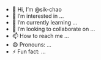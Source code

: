 - 👋 Hi, I’m @sik-chao
- 👀 I’m interested in ...
- 🌱 I’m currently learning ...
- 💞️ I’m looking to collaborate on ...
- 📫 How to reach me ...
- 😄 Pronouns: ...
- ⚡ Fun fact: ...

<!---
sik-chao/sik-chao is a ✨ special ✨ repository because its `README.md` (this file) appears on your GitHub profile.
You can click the Preview link to take a look at your changes.
--->

